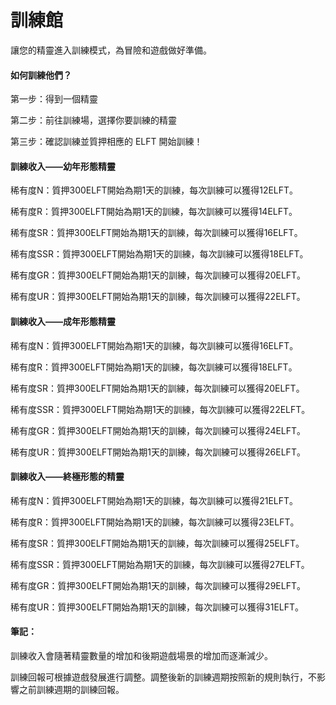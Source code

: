 # 訓練館

讓您的精靈進入訓練模式，為冒險和遊戲做好準備。

#### **如何訓練他們？**

第一步：得到一個精靈

第二步：前往訓練場，選擇你要訓練的精靈

第三步：確認訓練並質押相應的 ELFT 開始訓練！

#### **訓練收入——幼年形態精靈**

稀有度N：質押300ELFT開始為期1天的訓練，每次訓練可以獲得12ELFT。

稀有度R：質押300ELFT開始為期1天的訓練，每次訓練可以獲得14ELFT。

稀有度SR：質押300ELFT開始為期1天的訓練，每次訓練可以獲得16ELFT。

稀有度SSR：質押300ELFT開始為期1天的訓練，每次訓練可以獲得18ELFT。

稀有度GR：質押300ELFT開始為期1天的訓練，每次訓練可以獲得20ELFT。

稀有度UR：質押300ELFT開始為期1天的訓練，每次訓練可以獲得22ELFT。

#### **訓練收入——成年形態精靈**

稀有度N：質押300ELFT開始為期1天的訓練，每次訓練可以獲得16ELFT。

稀有度R：質押300ELFT開始為期1天的訓練，每次訓練可以獲得18ELFT。

稀有度SR：質押300ELFT開始為期1天的訓練，每次訓練可以獲得20ELFT。

稀有度SSR：質押300ELFT開始為期1天的訓練，每次訓練可以獲得22ELFT。

稀有度GR：質押300ELFT開始為期1天的訓練，每次訓練可以獲得24ELFT。

稀有度UR：質押300ELFT開始為期1天的訓練，每次訓練可以獲得26ELFT。

#### **訓練收入——終極形態的精靈**

稀有度N：質押300ELFT開始為期1天的訓練，每次訓練可以獲得21ELFT。

稀有度R：質押300ELFT開始為期1天的訓練，每次訓練可以獲得23ELFT。

稀有度SR：質押300ELFT開始為期1天的訓練，每次訓練可以獲得25ELFT。

稀有度SSR：質押300ELFT開始為期1天的訓練，每次訓練可以獲得27ELFT。

稀有度GR：質押300ELFT開始為期1天的訓練，每次訓練可以獲得29ELFT。

稀有度UR：質押300ELFT開始為期1天的訓練，每次訓練可以獲得31ELFT。

#### **筆記：**

訓練收入會隨著精靈數量的增加和後期遊戲場景的增加而逐漸減少。

訓練回報可根據遊戲發展進行調整。調整後新的訓練週期按照新的規則執行，不影響之前訓練週期的訓練回報。
